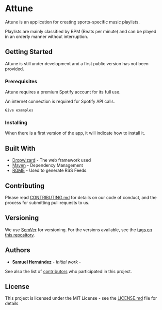 # Attune

Attune is an application for creating sports-specific music playlists.

Playlists are mainly classified by BPM (Beats per minute) and can be played in an orderly manner without interruption.

## Getting Started

Attune is still under development and a first public version has not been provided.

### Prerequisites

Attune requires a premium Spotify account for its full use.

An internet connection is required for Spotify API calls.

```
Give examples
```

### Installing

When there is a first version of the app, it will indicate how to install it.

## Built With

* [Dropwizard](http://www.dropwizard.io/1.0.2/docs/) - The web framework used
* [Maven](https://maven.apache.org/) - Dependency Management
* [ROME](https://rometools.github.io/rome/) - Used to generate RSS Feeds

## Contributing

Please read [CONTRIBUTING.md](https://gist.github.com/PurpleBooth/b24679402957c63ec426) for details on our code of conduct, and the process for submitting pull requests to us.

## Versioning

We use [SemVer](http://semver.org/) for versioning. For the versions available, see the [tags on this repository](https://github.com/your/project/tags). 

## Authors

* **Samuel Hernández** - *Initial work* -

See also the list of [contributors](https://github.com/your/project/contributors) who participated in this project.

## License

This project is licensed under the MIT License - see the [LICENSE.md](LICENSE.md) file for details
